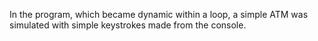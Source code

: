 In the program, which became dynamic within a loop, a simple ATM was simulated with simple keystrokes made from the console.

